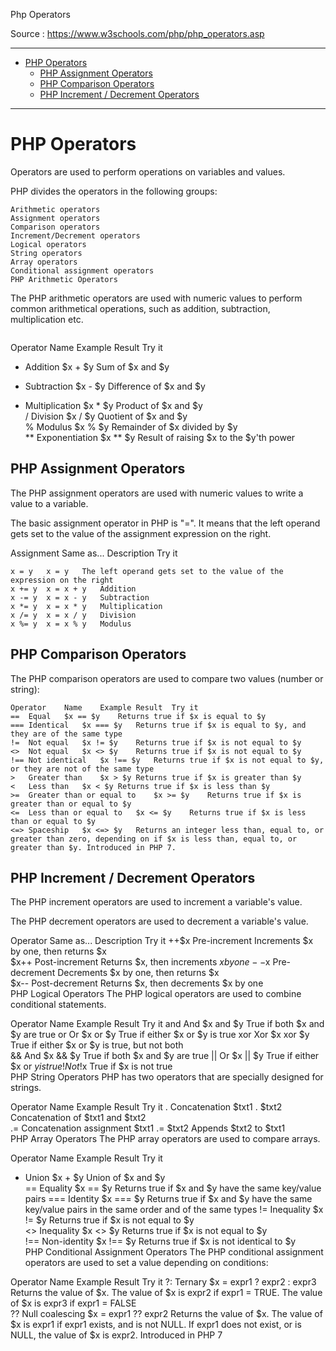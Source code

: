 
Php Operators

Source : https://www.w3schools.com/php/php_operators.asp

---
- [PHP Operators](#php-operators)
  - [PHP Assignment Operators](#php-assignment-operators)
  - [PHP Comparison Operators](#php-comparison-operators)
  - [PHP Increment / Decrement Operators](#php-increment--decrement-operators)

---


# PHP Operators

Operators are used to perform operations on variables and values.

PHP divides the operators in the following groups:

```
Arithmetic operators
Assignment operators
Comparison operators
Increment/Decrement operators
Logical operators
String operators
Array operators
Conditional assignment operators
PHP Arithmetic Operators

```

The PHP arithmetic operators are used with numeric values to perform common arithmetical operations, such as addition, subtraction, multiplication etc.

```

```
Operator	Name	Example	Result	Try it
+	Addition	$x + $y	Sum of $x and $y	
-	Subtraction	$x - $y	Difference of $x and $y	
*	Multiplication	$x * $y	Product of $x and $y	
/	Division	$x / $y	Quotient of $x and $y	
%	Modulus	$x % $y	Remainder of $x divided by $y	
**	Exponentiation	$x ** $y	Result of raising $x to the $y'th power	

## PHP Assignment Operators

The PHP assignment operators are used with numeric values to write a value to a variable.

The basic assignment operator in PHP is "=". It means that the left operand gets set to the value of the assignment expression on the right.

Assignment	Same as...	Description	Try it

```
x = y	x = y	The left operand gets set to the value of the expression on the right	
x += y	x = x + y	Addition	
x -= y	x = x - y	Subtraction	
x *= y	x = x * y	Multiplication	
x /= y	x = x / y	Division	
x %= y	x = x % y	Modulus	

```

## PHP Comparison Operators

The PHP comparison operators are used to compare two values (number or string):

```
Operator	Name	Example	Result	Try it
==	Equal	$x == $y	Returns true if $x is equal to $y	
===	Identical	$x === $y	Returns true if $x is equal to $y, and they are of the same type	
!=	Not equal	$x != $y	Returns true if $x is not equal to $y	
<>	Not equal	$x <> $y	Returns true if $x is not equal to $y	
!==	Not identical	$x !== $y	Returns true if $x is not equal to $y, or they are not of the same type	
>	Greater than	$x > $y	Returns true if $x is greater than $y	
<	Less than	$x < $y	Returns true if $x is less than $y	
>=	Greater than or equal to	$x >= $y	Returns true if $x is greater than or equal to $y	
<=	Less than or equal to	$x <= $y	Returns true if $x is less than or equal to $y	
<=>	Spaceship	$x <=> $y	Returns an integer less than, equal to, or greater than zero, depending on if $x is less than, equal to, or greater than $y. Introduced in PHP 7.	

```

## PHP Increment / Decrement Operators

The PHP increment operators are used to increment a variable's value.

The PHP decrement operators are used to decrement a variable's value.

Operator	Same as...	Description	Try it
++$x	Pre-increment	Increments $x by one, then returns $x	
$x++	Post-increment	Returns $x, then increments $x by one	
--$x	Pre-decrement	Decrements $x by one, then returns $x	
$x--	Post-decrement	Returns $x, then decrements $x by one	
PHP Logical Operators
The PHP logical operators are used to combine conditional statements.

Operator	Name	Example	Result	Try it
and	And	$x and $y	True if both $x and $y are true	
or	Or	$x or $y	True if either $x or $y is true	
xor	Xor	$x xor $y	True if either $x or $y is true, but not both	
&&	And	$x && $y	True if both $x and $y are true	
||	Or	$x || $y	True if either $x or $y is true	
!	Not	!$x	True if $x is not true	
PHP String Operators
PHP has two operators that are specially designed for strings.

Operator	Name	Example	Result	Try it
.	Concatenation	$txt1 . $txt2	Concatenation of $txt1 and $txt2	
.=	Concatenation assignment	$txt1 .= $txt2	Appends $txt2 to $txt1	
PHP Array Operators
The PHP array operators are used to compare arrays.

Operator	Name	Example	Result	Try it
+	Union	$x + $y	Union of $x and $y	
==	Equality	$x == $y	Returns true if $x and $y have the same key/value pairs	
===	Identity	$x === $y	Returns true if $x and $y have the same key/value pairs in the same order and of the same types	
!=	Inequality	$x != $y	Returns true if $x is not equal to $y	
<>	Inequality	$x <> $y	Returns true if $x is not equal to $y	
!==	Non-identity	$x !== $y	Returns true if $x is not identical to $y	
PHP Conditional Assignment Operators
The PHP conditional assignment operators are used to set a value depending on conditions:

Operator	Name	Example	Result	Try it
?:	Ternary	$x = expr1 ? expr2 : expr3	Returns the value of $x.
The value of $x is expr2 if expr1 = TRUE.
The value of $x is expr3 if expr1 = FALSE	
??	Null coalescing	$x = expr1 ?? expr2	Returns the value of $x.
The value of $x is expr1 if expr1 exists, and is not NULL.
If expr1 does not exist, or is NULL, the value of $x is expr2.
Introduced in PHP 7